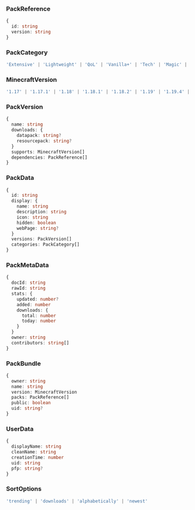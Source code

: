 ### PackReference
```ts
{
  id: string
  version: string
}
```
### PackCategory
```ts
'Extensive' | 'Lightweight' | 'QoL' | 'Vanilla+' | 'Tech' | 'Magic' | 'Library' | 'Exploration' | 'World Overhaul' | 'No Resource Pack'
```
### MinecraftVersion
```ts
'1.17' | '1.17.1' | '1.18' | '1.18.1' | '1.18.2' | '1.19' | '1.19.4' | '1.20' | '1.20.1'
```
### PackVersion
```ts
{
  name: string
  downloads: {
    datapack: string?
    resourcepack: string?
  }
  supports: MinecraftVersion[]
  dependencies: PackReference[]
}
```
### PackData
```ts
{
  id: string
  display: {
    name: string
    description: string
    icon: string
    hidden: boolean
    webPage: string?
  }
  versions: PackVersion[]
  categories: PackCategory[]
}
```
### PackMetaData
```ts
{
  docId: string
  rawId: string
  stats: {
    updated: number?
    added: number
    downloads: {
      total: number
      today: number
    }
  }
  owner: string
  contributors: string[]
}
```
### PackBundle
```ts
{
  owner: string
  name: string
  version: MinecraftVersion
  packs: PackReference[]
  public: boolean
  uid: string?
}
```
### UserData
```ts
{
  displayName: string
  cleanName: string
  creationTime: number
  uid: string
  pfp: string?
}
```
### SortOptions
```ts
'trending' | 'downloads' | 'alphabetically' | 'newest'
```